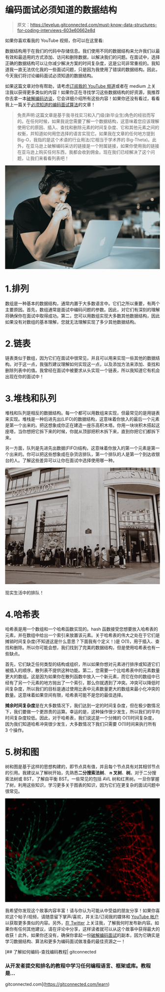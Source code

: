 # 编码面试必须知道的数据结构

> 原文：<https://levelup.gitconnected.com/must-know-data-structures-for-coding-interviews-603e60662e8d>

如果你喜欢看我的 YouTube 视频，你可以在这里看:

数据结构用于在我们的代码中存储信息。我们使用不同的数据结构来允许我们以最有效和最适用的方式添加、访问和删除数据，以解决我们的问题。在面试中，选择正确的数据结构可以让你减少解决方案的时间复杂度，这是公司非常重视的。我知道我一直无法优化我的一些面试问题，只是因为我使用了错误的数据结构。因此，今天我们将讨论编码面试必须知道的数据结构。

如果这篇文章对你有帮助，请考虑[订阅我的 YouTube 频道](http://bit.ly/sub2rahul)或者在 medium 上关注我以获得更多类似的内容！如果你正在寻找学习这些数据结构的好资源，我推荐你去拿一本[破解编码访谈](https://amzn.to/2YBZWJ3)，它会详细介绍所有这些内容！如果你还没有看过，看看我上一篇关于[必须知道的编码面试算法](http://bit.ly/interviewalgorithms)的文章！

> 免责声明:这篇文章是基于我寻找实习和入门级(新毕业生)角色的经验而写的。在任何时候，如果我说您需要了解一个数据结构，这意味着您应该理解使用它的原因、插入、查找和删除元素的时间复杂度、它和其他元素之间的权衡，并知道如何用您选择的语言实现它。如果我在文章的任何地方提到 Big-O，我指的是这个术语的行业用法(它相当于学术界的 Big-Theta)。此外，在亚马逊上破解编码采访的链接是一个附属链接，如果你使用我的链接在亚马逊上购买任何东西，我都会收到佣金。现在我们已经解决了这个问题，让我们来看看列表吧！

![](img/94619c35dd79e1d5ccf550272d403157.png)

# 1.排列

数组是一种基本的数据结构，通常内置于大多数语言中。它们之所以重要，有两个主要原因。首先，数组通常是面试中编码问题的参数。因此，对它们有深刻的理解将确保你在面试中取得成功。第二，您可以用数组实现大多数其他数据结构，因此如果没有对数组的基本理解，您就无法理解实现了多少其他数据结构。

# 2.链表

链表类似于数组，因为它们在面试中很常见，并且可以用来实现一些其他的数据结构。对于这一点，我强烈建议理解如何实现这一点，以及添加方法来添加、查找和删除列表中的值。我曾经在面试中被要求从头实现一个链表，所以我知道它有机会出现在你的面试中！

# 3.堆栈和队列

堆栈和队列是相反的数据结构。每一个都可以用数组来实现，但最常见的是用链表来实现。堆栈是一种后进先出(LIFO)的数据结构，这意味着你放入的最后一个元素是第一个出来的。把这想象成你正在建造一座乐高积木塔。你用一块块积木搭起这座塔，当你想把它拆下来的时候，你就从顶部把积木拆下来，直到你把它们都拆下来。

另一方面，队列是先进先出数据(FIFO)结构，这意味着你放入的第一个元素是第一个出来的。你可以把这些想象成在杂货店排队，第一个排队的人是第一个到达收银台的人。了解这些差异可以让你在面试中选择使用哪一种。

![](img/5a4c272d03f1b5a0b26610749d30caf2.png)

现实生活中的排队！

# 4.哈希表

哈希表是用一个数组和一个哈希函数实现的。hash 函数接受您想要放入哈希表的元素，并在数组中给出一个索引来放置该元素。关于哈希表的伟大之处在于它们是摊销时间复杂度(不知道这是什么意思？下面我有个定义！)是 O(1)，用于插入、查找和删除。所以你可能会想，我们找到了完美的数据结构，但是使用哈希表也有一些缺点。

首先，它们缺乏任何类型的结构或组织，所以如果你想对元素进行排序或知道它们被插入的顺序，散列表不提供这种功能。第二，您需要一个比哈希表中的元素数量更大的数组。这是因为如果你在散列函数中放入一个新元素，而它在你的数组中已经有了另一个元素的地方抛出了一个索引，那么你就遇到了冲突。冲突可以降低时间复杂度，所以我们的目标是通过使用比表中元素数量更大的数组来最小化冲突的数量。这意味着如果空间有限，哈希表可能不是您的最佳选择。

**摊余时间复杂度**是在大多数情况下，我们达到一定的时间复杂度，但在极少数情况下，我们要做一个更昂贵的运算。幸运的是，这种操作很少发生，所以我们的平均时间复杂度较低。因此，对于哈希表，我们说这是一个分摊的 O(1)时间复杂度，因为我们知道哈希冲突很少发生，大多数情况下我们只需要 O(1)时间来执行所有 3 个操作。

# 5.树和图

树和图是基于这样的思想构建的，即节点具有值，并且每个节点具有对其相邻节点的引用。我建议从了解树开始，先熟悉**二分搜索法树**、 **n 叉树**、**树**。对于二分搜索法树或 BST，了解自平衡 BST。一些常见的包括 AVL 树和红黑树。一旦你掌握了树，利用这些知识，学习更多关于图表的知识，因为它们在更复杂的面试问题中很常见。

![](img/07f7e47423b7003664bb6c467ccf54ca.png)

我希望你发现这个故事内容丰富！请与你认为可能从中受益的朋友分享！如果你喜欢这个帖子/视频，请随意留下掌声/喜欢，并关注/订阅我的媒体和 [YouTube 帐户](http://bit.ly/sub2rahul)以获取更多类似的内容。另外，[在 Twitter](https://twitter.com/sabnis_rahul) 上关注我，了解我何时发布新内容。如果你有任何其他建议，请在评论中分享，这样读者就可以从这个故事中获得最大的收获！此外，如果你还没有，确保你拿起一份[破解编码面试](https://amzn.to/2YBZWJ3)的副本，因为它确实是学习数据结构、算法和更多为编码面试做准备的最佳资源之一！

[](https://gitconnected.com/learn) [## 了解如何编码-查找编码教程| gitconnected

### 从开发者提交和排名的教程中学习任何编程语言、框架或库。教程是…

gitconnected.com](https://gitconnected.com/learn)